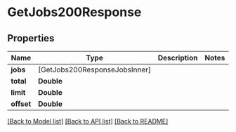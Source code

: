 # GetJobs200Response

## Properties
Name | Type | Description | Notes
------------ | ------------- | ------------- | -------------
**jobs** | [GetJobs200ResponseJobsInner] |  | 
**total** | **Double** |  | 
**limit** | **Double** |  | 
**offset** | **Double** |  | 

[[Back to Model list]](../README.md#documentation-for-models) [[Back to API list]](../README.md#documentation-for-api-endpoints) [[Back to README]](../README.md)


